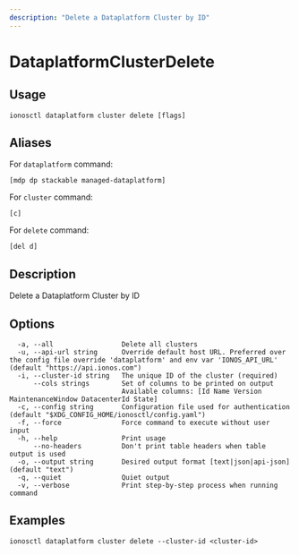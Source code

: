 ```yaml
---
description: "Delete a Dataplatform Cluster by ID"
---
```


# DataplatformClusterDelete

## Usage

```text
ionosctl dataplatform cluster delete [flags]
```

## Aliases

For `dataplatform` command:

```text
[mdp dp stackable managed-dataplatform]
```

For `cluster` command:

```text
[c]
```

For `delete` command:

```text
[del d]
```

## Description

Delete a Dataplatform Cluster by ID

## Options

```text
  -a, --all                 Delete all clusters
  -u, --api-url string      Override default host URL. Preferred over the config file override 'dataplatform' and env var 'IONOS_API_URL' (default "https://api.ionos.com")
  -i, --cluster-id string   The unique ID of the cluster (required)
      --cols strings        Set of columns to be printed on output 
                            Available columns: [Id Name Version MaintenanceWindow DatacenterId State]
  -c, --config string       Configuration file used for authentication (default "$XDG_CONFIG_HOME/ionosctl/config.yaml")
  -f, --force               Force command to execute without user input
  -h, --help                Print usage
      --no-headers          Don't print table headers when table output is used
  -o, --output string       Desired output format [text|json|api-json] (default "text")
  -q, --quiet               Quiet output
  -v, --verbose             Print step-by-step process when running command
```

## Examples

```text
ionosctl dataplatform cluster delete --cluster-id <cluster-id>
```

